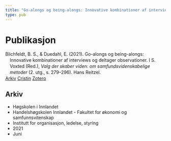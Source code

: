 ```yaml
---
title: "Go-alongs og being-alongs: Innovative kombinationer af interviews og deltager observationer"
type: pub
---
```

<h1>Publikasjon</h1>
<article id="csl-bib-container-Z83B9KQP" class="csl-bib-container">
  <div class="csl-bib-body" style="line-height: 1.35; padding-left: 1em; text-indent:-1em;">
  <div class="csl-entry">Blichfeldt, B. S., &amp; Duedahl, E. (2021). Go-alongs og being-alongs: Innovative kombinationer af interviews og deltager observationer. I S. Voxted (Red.), <i>Valg der skaber viden: om samfundsvidenskabelige metoder</i> (2. utg., s. 279&#x2013;296). Hans Reitzel.</div>
</div>
  <div class="csl-bib-buttons">
    <a href="#taxonomy-article-Z83B9KQP" class="csl-bib-button">Arkiv</a>
    <a href="https://app.cristin.no/results/show.jsf?id=1915568" alt="Cristin URL" class="csl-bib-button">Cristin</a>
    <a href="http://zotero.org/groups/5022929/items/Z83B9KQP" alt="Zotero URL" class="csl-bib-button">Zotero</a>
  </div>
  <div id="csl-bib-meta-container-Z83B9KQP"></div>
</article>
<div id="csl-bib-meta-Z83B9KQP" class="csl-bib-meta">
  <article id="taxonomy-article-Z83B9KQP" class="taxonomy-article">
    <h1>Arkiv</h1>
    <ul>
      <li>Høgskolen i Innlandet</li>
      <li>Handelshøgskolen Innlandet - Fakultet for økonomi og samfunnsvitenskap</li>
      <li>Institutt for organisasjon, ledelse, styring</li>
      <li>2021</li>
      <li>Juni</li>
    </ul>
  </article>
</div>
